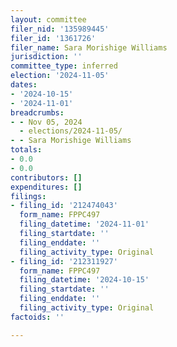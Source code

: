 ```yaml
---
layout: committee
filer_nid: '135989445'
filer_id: '1361726'
filer_name: Sara Morishige Williams
jurisdiction: ''
committee_type: inferred
election: '2024-11-05'
dates:
- '2024-10-15'
- '2024-11-01'
breadcrumbs:
- - Nov 05, 2024
  - elections/2024-11-05/
- - Sara Morishige Williams
totals:
- 0.0
- 0.0
contributors: []
expenditures: []
filings:
- filing_id: '212474043'
  form_name: FPPC497
  filing_datetime: '2024-11-01'
  filing_startdate: ''
  filing_enddate: ''
  filing_activity_type: Original
- filing_id: '212311927'
  form_name: FPPC497
  filing_datetime: '2024-10-15'
  filing_startdate: ''
  filing_enddate: ''
  filing_activity_type: Original
factoids: ''

---
```


